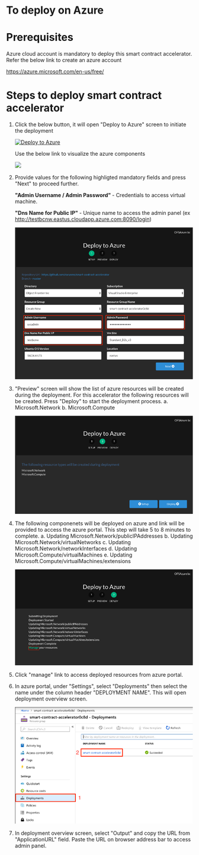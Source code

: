 # To deploy on Azure

Prerequisites
=============
Azure cloud account is mandatory to deploy this smart contract accelerator. Refer the below link to create an azure account 

https://azure.microsoft.com/en-us/free/


Steps to deploy smart contract accelerator
==========================================

1. Click the below button, it will open "Deploy to Azure" screen to initiate the deployment

    [![Deploy to Azure](https://azuredeploy.net/deploybutton.png)](https://azuredeploy.net/) 

    Use the below link to visualize the azure components

    <a href="http://armviz.io/#/?load=https%3A%2F%2Fraw.githubusercontent.com%2Frarunms%2Fautodeploy%2Fmaster%2Fazuredeploy.json" target="_blank">
    <img src="http://armviz.io/visualizebutton.png"/>
    </a>

2. Provide values for the following highligted mandatory fields and press "Next" to proceed further.
   
    <b>"Admin Username / Admin Password" </b> - Credentials to access virtual machine.
    
    <b> "Dns Name for Public IP" </b> - Unique name to access the admin panel 
    (ex http://testbcnw.eastus.cloudapp.azure.com:8090/login) 

    ![Setup](./images/setup.png)

3. "Preview" screen will show the list of azure resources will be created during the deployment. For this accelerator the following resources will be created. Press "Deploy" to start the deployment process.
    a. Microsoft.Network
    b. Microsoft.Compute

    ![Preview](./images/preview.png)

4. The following componenets will be deployed on azure and link will be provided to access the azure portal. This step will take 5 to 8 minutes to complete.
    a. Updating Microsoft.Network/publicIPAddresses
    b. Updating Microsoft.Network/virtualNetworks
    c. Updating Microsoft.Network/networkInterfaces
    d. Updating Microsoft.Compute/virtualMachines
    e. Updating Microsoft.Compute/virtualMachines/extensions 

    ![Deploy](./images/deploy.png)

5. Click "manage" link to access deployed resources from azure portal.

6. In azure portal, under "Settings", select "Deployments" then select the name under the column header "DEPLOYMENT NAME". This will open deployment overview screen.

    ![Deployments](./images/deployments.png)

7. In deployment overview screen, select "Output" and copy the URL from "ApplicationURL" field. Paste the URL on browser address bar to access admin panel.









